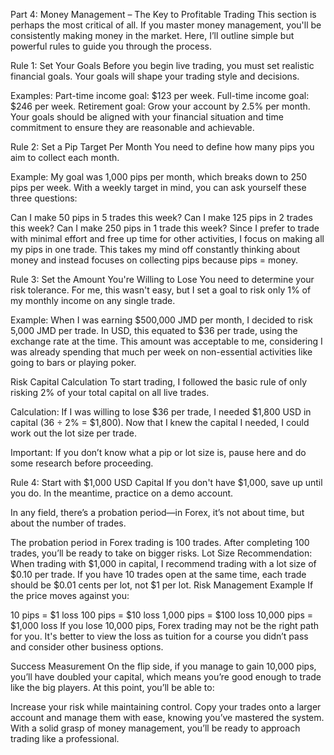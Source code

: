 Part 4: Money Management – The Key to Profitable Trading
This section is perhaps the most critical of all. If you master money management, you'll be consistently making money in the market. Here, I’ll outline simple but powerful rules to guide you through the process.

Rule 1: Set Your Goals
Before you begin live trading, you must set realistic financial goals. Your goals will shape your trading style and decisions.

Examples:
Part-time income goal: $123 per week.
Full-time income goal: $246 per week.
Retirement goal: Grow your account by 2.5% per month.
Your goals should be aligned with your financial situation and time commitment to ensure they are reasonable and achievable.

Rule 2: Set a Pip Target Per Month
You need to define how many pips you aim to collect each month.

Example:
My goal was 1,000 pips per month, which breaks down to 250 pips per week.
With a weekly target in mind, you can ask yourself these three questions:

Can I make 50 pips in 5 trades this week?
Can I make 125 pips in 2 trades this week?
Can I make 250 pips in 1 trade this week?
Since I prefer to trade with minimal effort and free up time for other activities, I focus on making all my pips in one trade. This takes my mind off constantly thinking about money and instead focuses on collecting pips because pips = money.

Rule 3: Set the Amount You're Willing to Lose
You need to determine your risk tolerance. For me, this wasn't easy, but I set a goal to risk only 1% of my monthly income on any single trade.

Example:
When I was earning $500,000 JMD per month, I decided to risk 5,000 JMD per trade.
In USD, this equated to $36 per trade, using the exchange rate at the time.
This amount was acceptable to me, considering I was already spending that much per week on non-essential activities like going to bars or playing poker.

Risk Capital Calculation
To start trading, I followed the basic rule of only risking 2% of your total capital on all live trades.

Calculation:
If I was willing to lose $36 per trade, I needed $1,800 USD in capital (36 ÷ 2% = $1,800).
Now that I knew the capital I needed, I could work out the lot size per trade.

Important: If you don’t know what a pip or lot size is, pause here and do some research before proceeding.

Rule 4: Start with $1,000 USD Capital
If you don't have $1,000, save up until you do. In the meantime, practice on a demo account.

In any field, there’s a probation period—in Forex, it’s not about time, but about the number of trades.

The probation period in Forex trading is 100 trades. After completing 100 trades, you’ll be ready to take on bigger risks.
Lot Size Recommendation:
When trading with $1,000 in capital, I recommend trading with a lot size of $0.10 per trade.
If you have 10 trades open at the same time, each trade should be $0.01 cents per lot, not $1 per lot.
Risk Management Example
If the price moves against you:

10 pips = $1 loss
100 pips = $10 loss
1,000 pips = $100 loss
10,000 pips = $1,000 loss
If you lose 10,000 pips, Forex trading may not be the right path for you. It's better to view the loss as tuition for a course you didn’t pass and consider other business options.

Success Measurement
On the flip side, if you manage to gain 10,000 pips, you’ll have doubled your capital, which means you’re good enough to trade like the big players. At this point, you’ll be able to:

Increase your risk while maintaining control.
Copy your trades onto a larger account and manage them with ease, knowing you’ve mastered the system.
With a solid grasp of money management, you’ll be ready to approach trading like a professional.
